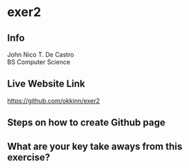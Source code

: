 # exer2


## Info
John Nico T. De Castro  
BS Computer Science  

## Live Website Link
https://github.com/okkinn/exer2  

## Steps on how to create Github page


## What are your key take aways from this exercise?
